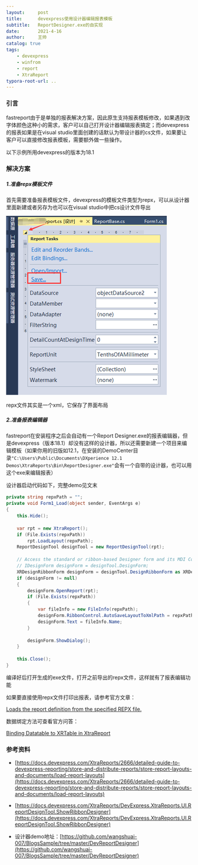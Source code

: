 ```yaml
---
layout:     post
title:      devexpress使用设计器编辑报表模板
subtitle:   ReportDesigner.exe的自实现
date:       2021-4-16
author:     王帅
catalog: true
tags:
    - devexpress
    - winfrom
    - report
    - XtraReport
typora-root-url: ..
---
```


### 引言
fastreport由于是单独的报表解决方案，因此原生支持报表模板修改，如果遇到改字体颜色这种小的需求，客户可以自己打开设计器编辑报表搞定；而devexpress的报表如果是在visual studio里面创建的话默认为带设计器的cs文件，如果要让客户可以直接修改报表模板，需要额外做一些操作。

以下示例所用devexpress的版本为18.1

### 解决方案

##### 1.准备repx模板文件

首先需要准备报表模板文件，devexpress的模板文件类型为repx，可以从设计器里面新建或者另存为也可以在visual studio中把cs设计文件导出

![image-20210416094435696](/img/devexpress_saveCSToRepx.png)

repx文件其实是一个xml，它保存了界面布局

##### 2.准备报表编辑器

fastreport在安装程序之后会自动有一个Report Designer.exe的报表编辑器，但是devexpress（版本18.1）却没有这样的设计器，所以还需要新建一个项目来编辑模板（如果你用的旧版如12.1，在安装的DemoCenter目录`"C:\Users\Public\Documents\DXperience 12.1 Demos\XtraReports\Bin\ReportDesigner.exe"`会有一个自带的设计器，也可以用这个exe来编辑报表）

设计器启动代码如下，完整demo见文末

```c#
private string repxPath = "";
private void Form1_Load(object sender, EventArgs e)
{
    this.Hide();

    var rpt = new XtraReport();
    if (File.Exists(repxPath))
        rpt.LoadLayout(repxPath);
    ReportDesignTool designTool = new ReportDesignTool(rpt);

    // Access the standard or ribbon-based Designer form and its MDI Controller.
    // IDesignForm designForm = designTool.DesignForm;
    XRDesignRibbonForm designForm = designTool.DesignRibbonForm as XRDesignRibbonForm;
    if (designForm != null)
    {
        designForm.OpenReport(rpt);
        if (File.Exists(repxPath))
        {
            var fileInfo = new FileInfo(repxPath);
            designForm.RibbonControl.AutoSaveLayoutToXmlPath = repxPath;
            designForm.Text = fileInfo.Name;
        } 

        designForm.ShowDialog();
    }

    this.Close();
}
```

编译好后打开生成的exe文件，打开之前导出的repx文件，这样就有了报表编辑功能

如果要直接使用repx文件打印出报表，请参考官方文章：

[Loads the report definition from the specified REPX file.](https://docs.devexpress.com/XtraReports/DevExpress.XtraReports.UI.XtraReport.FromFile(System.String-System.Boolean))

数据绑定方法可查看官方问答：

[Binding Datatable to XRTable in XtraReport](https://supportcenter.devexpress.com/ticket/details/t369657/binding-datatable-to-xrtable-in-xtrareport)

### 参考资料

* [https://docs.devexpress.com/XtraReports/2666/detailed-guide-to-devexpress-reporting/store-and-distribute-reports/store-report-layouts-and-documents/load-report-layouts](https://docs.devexpress.com/XtraReports/2666/detailed-guide-to-devexpress-reporting/store-and-distribute-reports/store-report-layouts-and-documents/load-report-layouts)
* [https://docs.devexpress.com/XtraReports/DevExpress.XtraReports.UI.ReportDesignTool.ShowRibbonDesigner](https://docs.devexpress.com/XtraReports/DevExpress.XtraReports.UI.ReportDesignTool.ShowRibbonDesigner)

* 设计器demo地址：[https://github.com/wangshuai-007/BlogsSample/tree/master/DevReportDesigner](https://github.com/wangshuai-007/BlogsSample/tree/master/DevReportDesigner)

